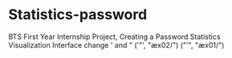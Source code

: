 # Statistics-password
BTS First Year Internship Project, Creating a Password Statistics Visualization Interface
change ' and " ('"', "æx02/") ("'", "æx01/")
